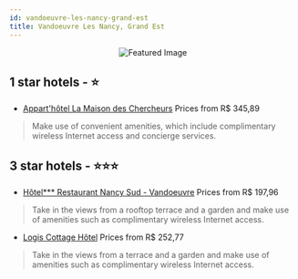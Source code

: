 ```yaml
---
id: vandoeuvre-les-nancy-grand-est
title: Vandoeuvre Les Nancy, Grand Est
---
```


<center><img src="https://i.travelapi.com/hotels/4000000/3130000/3127200/3127184/22c56bc7_z.jpg" alt="Featured Image" /></center>


##  1 star hotels - ⭐️

-    [Appart'hôtel La Maison des Chercheurs](https://us.hurb.com/hotels/vandoeuvre-les-nancy/appart-hotel-la-maison-des-chercheurs-JNP-JP813492?cmp=18055) Prices from R$ 345,89
   > Make use of convenient amenities, which include complimentary wireless Internet access and concierge services.

##  3 star hotels - ⭐️⭐️⭐️

-    [Hôtel*** Restaurant Nancy Sud - Vandoeuvre](https://us.hurb.com/hotels/vandoeuvre-les-nancy/hotel-restaurant-nancy-sud-vandoeuvre-JNP-JP019723?cmp=18055) Prices from R$ 197,96
   > Take in the views from a rooftop terrace and a garden and make use of amenities such as complimentary wireless Internet access.
-    [Logis Cottage Hôtel](https://us.hurb.com/hotels/vandoeuvre-les-nancy/logis-cottage-hotel-JNP-JP936624?cmp=18055) Prices from R$ 252,77
   > Take in the views from a terrace and a garden and make use of amenities such as complimentary wireless Internet access.
